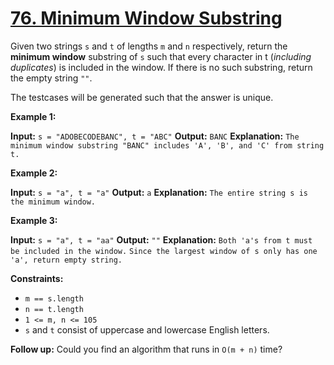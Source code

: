 # [76. Minimum Window Substring](https://leetcode.com/problems/minimum-window-substring/)

Given two strings `s` and `t` of lengths `m` and `n` respectively, return the **minimum window** substring of `s`
such that every character in t (_including duplicates_) is included in the window.
If there is no such substring, return the empty string `""`.

The testcases will be generated such that the answer is unique.


**Example 1:**

**Input:** `s = "ADOBECODEBANC", t = "ABC"`
**Output:** `BANC`
**Explanation:** `The minimum window substring "BANC" includes 'A', 'B', and 'C' from string t.`


**Example 2:**

**Input:** `s = "a", t = "a"`
**Output:** `a`
**Explanation:** `The entire string s is the minimum window.`


**Example 3:**

**Input:** `s = "a", t = "aa"`
**Output:** `""`
**Explanation:** `Both 'a's from t must be included in the window.`
`Since the largest window of s only has one 'a', return empty string.`


**Constraints:**

* `m == s.length`
* `n == t.length`
* `1 <= m, n <= 105`
* `s` and `t` consist of uppercase and lowercase English letters.


**Follow up:** Could you find an algorithm that runs in `O(m + n)` time?